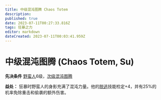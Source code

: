 ```yaml
---
title: 中级混沌图腾 Chaos Totem
description: 
published: true
date: 2023-07-11T00:27:33.816Z
tags: 狂暴之力
editor: markdown
dateCreated: 2023-07-11T00:03:41.959Z
---
```


# 中级混沌图腾 (Chaos Totem, Su)

**先决条件** [野蛮人](/野蛮人)6级，[次级混沌图腾](/狂暴之力/次级混沌图腾)

**益处：** 狂暴时野蛮人的身影充满了混沌力量。他的[脱逃](/技能/脱逃)技能检定+4，并有25%的机率免除重击和偷袭的额外伤害。
